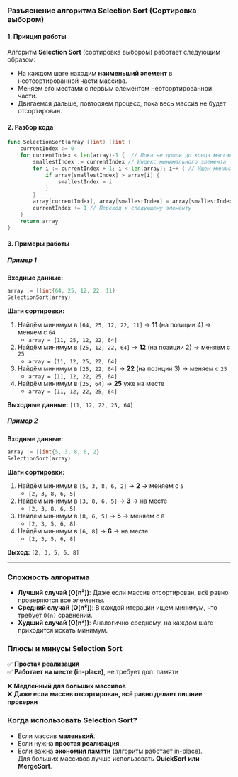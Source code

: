 ### **Разъяснение алгоритма Selection Sort (Сортировка выбором)**  

#### **1. Принцип работы**
Алгоритм **Selection Sort** (сортировка выбором) работает следующим образом:
- На каждом шаге находим **наименьший элемент** в неотсортированной части массива.
- Меняем его местами с первым элементом неотсортированной части.
- Двигаемся дальше, повторяем процесс, пока весь массив не будет отсортирован.

#### **2. Разбор кода**
```go
func SelectionSort(array []int) []int {
    currentIndex := 0
    for currentIndex < len(array)-1 {  // Пока не дошли до конца массива
        smallestIndex := currentIndex // Индекс минимального элемента
        for i := currentIndex + 1; i < len(array); i++ { // Ищем минимальный элемент
            if array[smallestIndex] > array[i] {
                smallestIndex = i
            }
        }
        array[currentIndex], array[smallestIndex] = array[smallestIndex], array[currentIndex] // Меняем местами
        currentIndex += 1 // Переход к следующему элементу
    }
    return array
}
```
#### **3. Примеры работы**

##### **Пример 1**
**Входные данные:**
```go
array := []int{64, 25, 12, 22, 11}
SelectionSort(array)
```
**Шаги сортировки:**
1. Найдём минимум в `[64, 25, 12, 22, 11]` → **11** (на позиции 4) → меняем с `64`
   - `array = [11, 25, 12, 22, 64]`
2. Найдём минимум в `[25, 12, 22, 64]` → **12** (на позиции 2) → меняем с `25`
   - `array = [11, 12, 25, 22, 64]`
3. Найдём минимум в `[25, 22, 64]` → **22** (на позиции 3) → меняем с `25`
   - `array = [11, 12, 22, 25, 64]`
4. Найдём минимум в `[25, 64]` → **25** уже на месте
   - `array = [11, 12, 22, 25, 64]`

**Выходные данные:** `[11, 12, 22, 25, 64]`

##### **Пример 2**
**Входные данные:**
```go
array := []int{5, 3, 8, 6, 2}
SelectionSort(array)
```
**Шаги сортировки:**
1. Найдём минимум в `[5, 3, 8, 6, 2]` → **2** → меняем с `5`
   - `[2, 3, 8, 6, 5]`
2. Найдём минимум в `[3, 8, 6, 5]` → **3** → на месте
   - `[2, 3, 8, 6, 5]`
3. Найдём минимум в `[8, 6, 5]` → **5** → меняем с `8`
   - `[2, 3, 5, 6, 8]`
4. Найдём минимум в `[6, 8]` → **6** → на месте
   - `[2, 3, 5, 6, 8]`

**Выход:** `[2, 3, 5, 6, 8]`

---

### **Сложность алгоритма**
- **Лучший случай (O(n²))**: Даже если массив отсортирован, всё равно проверяются все элементы.
- **Средний случай (O(n²))**: В каждой итерации ищем минимум, что требует `O(n)` сравнений.
- **Худший случай (O(n²))**: Аналогично среднему, на каждом шаге приходится искать минимум.

### **Плюсы и минусы Selection Sort**
✅ **Простая реализация**  
✅ **Работает на месте (in-place)**, не требует доп. памяти  

❌ **Медленный для больших массивов**  
❌ **Даже если массив отсортирован, всё равно делает лишние проверки**  

### **Когда использовать Selection Sort?**
- Если массив **маленький**.
- Если нужна **простая реализация**.
- Если важна **экономия памяти** (алгоритм работает in-place).  
Для больших массивов лучше использовать **QuickSort или MergeSort**.